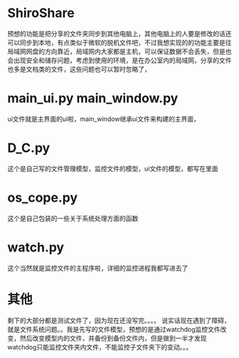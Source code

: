 # ShiroShare

预想的功能是把分享的文件夹同步到其他电脑上，其他电脑上的人要是修改的话还可以同步到本地，有点类似于微软的脱机文件吧，不过我想实现的的功能主要是往局域网网盘的方向靠近，局域网内大家都是主机，可以保证数据不会丢失，但是也会出现安全和储存问题，考虑到使用的环境，是在办公室内的局域网，分享的文件也多是文档类的文件，这些问题也可以暂时忽略了，

# main_ui.py main_window.py
ui文件就是主界面的ui啦，main_window继承ui文件来构建的主界面，

# D_C.py
这个是自己写的文件管理模型，监控文件的模型，ui文件的模型，都写在里面

# os_cope.py
这个是自己包装的一些关于系统处理方面的函数

# watch.py
这个当然就是监控文件的主程序啦，详细的监控进程我都写进去了

# 其他
剩下的大部分都是测试文件了，因为现在还没写完。。。。
说实话现在遇到了障碍，就是文件系统问题。。我是先写的文件模型，预想的是通过watchdog监控文件改变，然后改变模型内的文件，并备份到备份文件内，但是做到一半才发现watchdog只能监控文件夹内文件，不能监控子文件夹下的变动。。。
